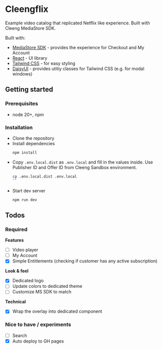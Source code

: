 # Cleengflix

Example video catalog that replicated Netflix like experience.
Built with Cleeng MediaStore SDK.

Built with:
* [MediaStore SDK](https://github.com/Cleeng/mediastore-sdk) - provides the experience for Checkout and My Account  
* [React](https://reactjs.org/) - UI library
* [Tailwind CSS](https://tailwindcss.com/) - for easy styling
* [DaisyUI](https://daisyui.com/) - provides utitiy classes for Tailwind CSS (e.g. for modal windows)

## Getting started

### Prerequisites

* node 20+, npm 

### Installation

* Clone the repository
* Install dependencies
    ```bash
    npm install
    ```
* Copy `.env.local.dist` as `.env.local` and fill in the values inside.
  Use Publisher ID and Offer ID from Cleeng Sandbox environment.
    ```bash
    cp .env.local.dist .env.local
    ``
* Start dev server
    ```bash 
    npm run dev
    ```

## Todos

### Required

**Features**

- [ ] Video player
- [ ] My Account
- [x] Simple Entitlements (checking if customer has any active subscription)

**Look & feel**
- [x] Dedicated logo
- [ ] Update colors to dedicated theme
- [ ] Customize MS SDK to match

**Technical**
- [x] Wrap the overlay into dedicated component

### Nice to have / experiments
- [ ] Search
- [x] Auto deploy to GH pages
